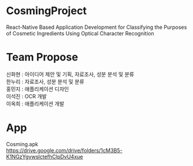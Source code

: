 # CosmingProject
React-Native Based Application Development for Classifying the Purposes of Cosmetic Ingredients Using Optical Character Recognition

# Team Propose
신화현 : 아이디어 제안 및 기획, 자료조사, 성분 분석 및 분류<br/>
한누리 : 자료조사, 성분 분석 및 분류<br/>
홍민지 : 애플리케이션 디자인<br/>
이석진 : OCR 개발<br/>
이옥희 : 애플리케이션 개발<br/>

# App
Cosming.apk<br/>
https://drive.google.com/drive/folders/1cM3B5-K1NGzYgvwslctefhClpDvU4xue<br/>
